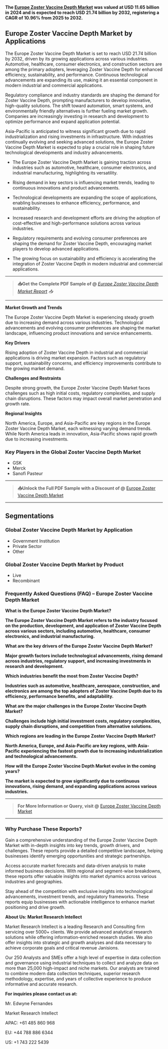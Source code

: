 <p><strong>The <a href="https://www.marketresearchintellect.com/download-sample/?rid=234959&amp;utm_source=Pulse-April-Europe&amp;utm_medium=852">Europe Zoster Vaccine Depth Market</a> was valued at USD 11.65 billion in 2024 and is expected to reach USD 21.74 billion by 2032, registering a CAGR of 10.96% from 2025 to 2032.</strong></p><h2>Europe Zoster Vaccine Depth Market by Applications&nbsp;</h2><p><p>The Europe Zoster Vaccine Depth Market is set to reach USD 21.74 billion by 2032, driven by its growing applications across various industries. Automotive, healthcare, consumer electronics, and construction sectors are among the primary adopters, leveraging Zoster Vaccine Depth for enhanced efficiency, sustainability, and performance. Continuous technological advancements are expanding its use, making it an essential component in modern industrial and commercial applications.</p><p>Regulatory compliance and industry standards are shaping the demand for Zoster Vaccine Depth, prompting manufacturers to develop innovative, high-quality solutions. The shift toward automation, smart systems, and environmentally friendly alternatives is further fueling market growth. Companies are increasingly investing in research and development to optimize performance and expand application potential.</p><p>Asia-Pacific is anticipated to witness significant growth due to rapid industrialization and rising investments in infrastructure. With industries continually evolving and seeking advanced solutions, the Europe Zoster Vaccine Depth Market is expected to play a crucial role in shaping future technological developments and industry advancements.</p></p><ul><li><p>The Europe Zoster Vaccine Depth Market is gaining traction across industries such as automotive, healthcare, consumer electronics, and industrial manufacturing, highlighting its versatility.</p></li><li><p>Rising demand in key sectors is influencing market trends, leading to continuous innovations and product advancements.</p></li><li><p>Technological developments are expanding the scope of applications, enabling businesses to enhance efficiency, performance, and sustainability.</p></li><li><p>Increased research and development efforts are driving the adoption of cost-effective and high-performance solutions across various industries.</p></li><li><p>Regulatory requirements and evolving consumer preferences are shaping the demand for Zoster Vaccine Depth, encouraging market players to develop advanced applications.</p></li><li><p>The growing focus on sustainability and efficiency is accelerating the integration of Zoster Vaccine Depth in modern industrial and commercial applications.</p></li></ul><hr /><blockquote><p><strong><span class="font-[700]">📥Get the Complete PDF Sample of @ </span></strong><em><span class="font-[700]"><a href="https://www.marketresearchintellect.com/download-sample/?rid=234959&amp;utm_source=Pulse-April-Europe&amp;utm_medium=852" target="_blank" data-tracking-control-name="article-ssr-frontend-pulse_little-text-block" data-tracking-will-navigate="" data-test-link="">Europe Zoster Vaccine Depth Market Report</a>&nbsp;📥</span></em></p></blockquote><hr /><p class="" data-start="77" data-end="360"><strong data-start="77" data-end="105">Market Growth and Trends</strong></p><p class="" data-start="77" data-end="360">The Europe Zoster Vaccine Depth Market is experiencing steady growth due to increasing demand across various industries. Technological advancements and evolving consumer preferences are shaping the market landscape, influencing product innovations and service enhancements.</p><p class="" data-start="362" data-end="606"><strong data-start="362" data-end="377">Key Drivers</strong></p><p class="" data-start="362" data-end="606">Rising adoption of Zoster Vaccine Depth in industrial and commercial applications is driving market expansion. Factors such as regulatory support, sustainability concerns, and efficiency improvements contribute to the growing market demand.</p><p class="" data-start="608" data-end="849"><strong data-start="608" data-end="637">Challenges and Restraints</strong></p><p class="" data-start="608" data-end="849">Despite strong growth, the Europe Zoster Vaccine Depth Market faces challenges such as high initial costs, regulatory complexities, and supply chain disruptions. These factors may impact overall market penetration and growth rate.</p><p class="" data-start="851" data-end="1095"><strong data-start="851" data-end="872">Regional Insights</strong></p><p class="" data-start="851" data-end="1095">North America, Europe, and Asia-Pacific are key regions in the Europe Zoster Vaccine Depth Market, each witnessing varying demand trends. While North America leads in innovation, Asia-Pacific shows rapid growth due to increasing investments.</p><p><h3>Key Players in the Global Zoster Vaccine Depth Market </h3><ul><li>GSK</li><li>Merck</li><li>Sanofi Pasteur</li></ul></p><hr /><blockquote><p><strong>📥Unlock the Full PDF Sample with a Discount of @</strong> <a href="https://www.marketresearchintellect.com/ask-for-discount/?rid=234959&amp;utm_source=Pulse-April-Europe&amp;utm_medium=852">Europe Zoster Vaccine Depth Market</a></p></blockquote><hr /><p><h2>Segmentations</h2><h3>Global Zoster Vaccine Depth Market by Application</h3><ul><li>Government Institution</li><li>Private Sector</li><li>Other</li></ul><h3>Global Zoster Vaccine Depth Market by Product</h3><ul><li>Live</li><li>Recombinant</li></ul></p><h3><strong>Frequently Asked Questions (FAQ) &ndash; Europe Zoster Vaccine Depth Market</strong></h3><p><strong>What is the Europe Zoster Vaccine Depth Market?</strong></p><p><strong>The Europe Zoster Vaccine Depth Market refers to the industry focused on the production, development, and application of Zoster Vaccine Depth across various sectors, including automotive, healthcare, consumer electronics, and industrial manufacturing.</strong></p><p><strong>What are the key drivers of the Europe Zoster Vaccine Depth Market?</strong></p><p><strong>Major growth factors include technological advancements, rising demand across industries, regulatory support, and increasing investments in research and development.</strong></p><p><strong>Which industries benefit the most from Zoster Vaccine Depth?</strong></p><p><strong>Industries such as automotive, healthcare, aerospace, construction, and electronics are among the top adopters of Zoster Vaccine Depth due to its efficiency, performance benefits, and adaptability.</strong></p><p><strong>What are the major challenges in the Europe Zoster Vaccine Depth Market?</strong></p><p><strong>Challenges include high initial investment costs, regulatory complexities, supply chain disruptions, and competition from alternative solutions.</strong></p><p><strong>Which regions are leading in the Europe Zoster Vaccine Depth Market?</strong></p><p><strong>North America, Europe, and Asia-Pacific are key regions, with Asia-Pacific experiencing the fastest growth due to increasing industrialization and technological advancements.</strong></p><p><strong>How will the Europe Zoster Vaccine Depth Market evolve in the coming years?</strong></p><p><strong>The market is expected to grow significantly due to continuous innovations, rising demand, and expanding applications across various industries.</strong></p><hr /><blockquote><p><span class="font-[700]"><strong>For More Information or Query, visit&nbsp;@</strong>&nbsp;</span><span class="font-[700]"><a href="https://www.marketresearchintellect.com/product/global-zoster-vaccine-depth-market-size-and-forecast/?utm_source=Linkedin&utm_medium=852" target="_blank" data-tracking-control-name="article-ssr-frontend-pulse_little-text-block" data-tracking-will-navigate="" data-test-link="">Europe Zoster Vaccine Depth Market</a></span></p></blockquote><hr /><h3><strong data-start="0" data-end="31">Why Purchase These Reports?</strong></h3><p class="" data-start="35" data-end="297">Gain a comprehensive understanding of the Europe Zoster Vaccine Depth Market with in-depth insights into key trends, growth drivers, and challenges. These reports provide a detailed competitive landscape, helping businesses identify emerging opportunities and strategic partnerships.</p><p class="" data-start="299" data-end="540">Access accurate market forecasts and data-driven analysis to make informed business decisions. With regional and segment-wise breakdowns, these reports offer valuable insights into market dynamics across various industries and geographies.</p><p class="" data-start="542" data-end="784">Stay ahead of the competition with exclusive insights into technological advancements, investment trends, and regulatory frameworks. These reports equip businesses with actionable intelligence to enhance market positioning and drive growth.</p><p><strong><span class="font-[700]">About Us: Market Research Intellect</span></strong></p><p><span class="">Market Research Intellect is a leading Research and Consulting firm servicing over 5000+ clients. We provide advanced analytical research solutions while offering information-enriched research studies.&nbsp;</span>We also offer insights into strategic and growth analyses and data necessary to achieve corporate goals and critical revenue Janisions.</p><p><span class="">Our 250 Analysts and SMEs offer a high level of expertise in data collection and governance using industrial techniques to collect and analyze data on more than 25,000 high-impact and niche markets. Our analysts are trained to combine modern data collection techniques, superior research methodology, expertise, and years of collective experience to produce informative and accurate research.</span></p><p><strong>For inquiries please contact us at:</strong></p><p>Mr. Edwyne Fernandes</p><p>Market Research Intellect</p><p>APAC: +61 485 860 968</p><p>EU: +44 788 886 6344</p><p>US: +1 743 222 5439</p>